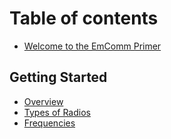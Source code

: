 # Table of contents

* [Welcome to the EmComm Primer](README.md)
## Getting Started
* [Overview](OVERVIEW.md)
* [Types of Radios](TYPES_OF_RADIOS.md)
* [Frequencies](FREQUENCY_BANDS/md)

